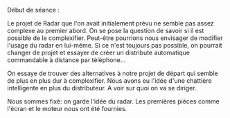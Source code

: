 Début de séance : 

Le projet de Radar que l'on avait initialement prévu ne semble pas assez complexe au premier abord. On se pose la question de savoir si il est possible de le complexifier.
Peut-être pourrions nous envisager de modifier l'usage du radar en lui-même. Si ce n'est toujours pas possible, on pourrait changer de projet et essayer de créer un 
distribute automatique commandable à distance par téléphone...

On essaye de trouver des alternatives à notre projet de départ qui semble de plus en plus dur à complexifier. Nous avons eu l'idée d'une chattière intelligente en plus du distributeur. A voir sur quoi on va se diriger.


Nous sommes fixé: on garde l'idée du radar. Les premières pièces comme l'écran et le moteur nous ont été fournies.





